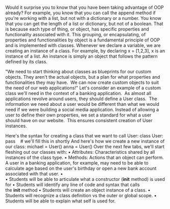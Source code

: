 Would it surprise you to know that you have been taking advantage of OOP already? For example, you know that you can call the append method if you're working with a list, but not with a dictionary or a number. You know that you can get the length of a list or dictionary, but not of a boolean. That is because each type of thing, or object, has specific properties and functionality associated with it.
This grouping, or encapsulating, of properties and functionalities by object is a fundamental principle of OOP and is implemented with classes.
Whenever we declare a variable, we are creating an instance of a class. For example, by declaring x = [1,2,3], x is an instance of a list. An instance is simply an object that follows the pattern defined by its class.

"We need to start thinking about classes as blueprints for our custom objects. They aren't the actual objects, but a plan for what properties and functionalities they may have.  We can now create custom objects to suit the need of our web applications!"
Let's consider an example of a custom class we'll need in the context of a banking application.  As almost all applications revolve around users, they should define a User class.  The information we need about a user would be different than what we would need if we were building a social media application. Instead of allowing a user to define their own properties, we set a standard for what a user should have on our website.  This ensures consistent creation of User instances.

Here's the syntax for creating a class that we want to call User:
class User:
    pass    # we'll fill this in shortly
And here's how we create a new instance of our class:
michael = User()
anna = User()
Over the next few tabs, we'll start fleshing out our classes with:
	•	Attributes: Characteristics shared by all instances of the class type.
	•	Methods: Actions that an object can perform. A user in a banking application, for example, may need to be able to calculate age based on the user's birthday or open a new bank account associated with that user.
	•	
	•	Students will be able to articulate what a constructor (__init__ method) is used for
	•	Students will identify any line of code and syntax that calls the __init__ method
	•	Students will create an object instance of a class.
	•	Students will recognize a class definition vs the outer or global scope.
	•	Students will be able to explain what self is used for.

